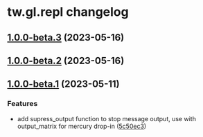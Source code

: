 # tw.gl.repl changelog

## [1.0.0-beta.3](https://github.com/twhiston/th.gl.texteditor/compare/1.0.0-beta.2...1.0.0-beta.3) (2023-05-16)

## [1.0.0-beta.2](https://github.com/twhiston/th.gl.texteditor/compare/1.0.0-beta.1...1.0.0-beta.2) (2023-05-16)

## [1.0.0-beta.1](https://github.com/twhiston/th.gl.texteditor/compare/1.0.0-beta.0...1.0.0-beta.1) (2023-05-11)


### Features

* add supress_output function to stop message output, use with output_matrix for mercury drop-in ([5c50ec3](https://github.com/twhiston/th.gl.texteditor/commit/5c50ec364c58185c036ba26a2992cac758163003))